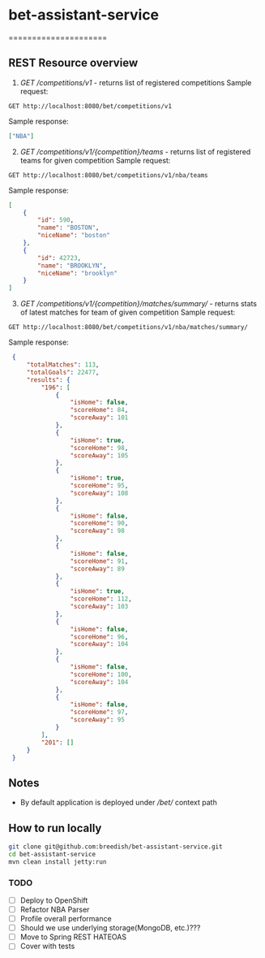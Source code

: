 # bet-assistant-service
=====================

## REST Resource overview

1. *GET* _/competitions/v1_ - returns list of registered competitions
Sample request:
```
GET http://localhost:8080/bet/competitions/v1 
```
Sample response:
```json
["NBA"]
```
2. *GET* _/competitions/v1/{competition}/teams_ - returns list of registered teams for given competition
Sample request:
```
GET http://localhost:8080/bet/competitions/v1/nba/teams 
```
Sample response:
```json
[
    {
        "id": 590,
        "name": "BOSTON",
        "niceName": "boston"
    },
    {
        "id": 42723,
        "name": "BROOKLYN",
        "niceName": "brooklyn"
    }
]
```
3. *GET* _/competitions/v1/{competition}/matches/summary/_ - returns stats of latest matches for team of given competition
Sample request:
 ```
 GET http://localhost:8080/bet/competitions/v1/nba/matches/summary/ 
 ```
Sample response:
```json
 {
     "totalMatches": 113,
     "totalGoals": 22477,
     "results": {
         "196": [
             {
                 "isHome": false,
                 "scoreHome": 84,
                 "scoreAway": 101
             },
             {
                 "isHome": true,
                 "scoreHome": 98,
                 "scoreAway": 105
             },
             {
                 "isHome": true,
                 "scoreHome": 95,
                 "scoreAway": 108
             },
             {
                 "isHome": false,
                 "scoreHome": 90,
                 "scoreAway": 98
             },
             {
                 "isHome": false,
                 "scoreHome": 91,
                 "scoreAway": 89
             },
             {
                 "isHome": true,
                 "scoreHome": 112,
                 "scoreAway": 103
             },
             {
                 "isHome": false,
                 "scoreHome": 96,
                 "scoreAway": 104
             },
             {
                 "isHome": false,
                 "scoreHome": 100,
                 "scoreAway": 104
             },
             {
                 "isHome": false,
                 "scoreHome": 97,
                 "scoreAway": 95
             }
         ],
         "201": []
     }
 }
 ```

## Notes
- By default application is deployed under */bet/* context path

## How to run locally

```bash
git clone git@github.com:breedish/bet-assistant-service.git
cd bet-assistant-service
mvn clean install jetty:run
```

### TODO
- [ ] Deploy to OpenShift
- [ ] Refactor NBA Parser
- [ ] Profile overall performance
- [ ] Should we use underlying storage(MongoDB, etc.)???
- [ ] Move to Spring REST HATEOAS
- [ ] Cover with tests

